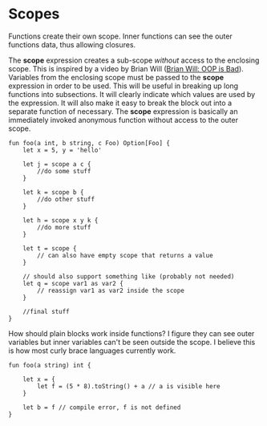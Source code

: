 # Scopes
Functions create their own scope.
Inner functions can see the outer functions data, thus allowing closures.

The **scope** expression creates a sub-scope *without* access to the enclosing scope.
This is inspired by a video by Brian Will ([Brian Will: OOP is Bad](https://www.youtube.com/watch?v=QM1iUe6IofM#t=41m50s)).
Variables from the enclosing scope must be passed to the **scope** expression in order to be used.
This will be useful in breaking up long functions into subsections.
It will clearly indicate which values are used by the expression.
It will also make it easy to break the block out into a separate function of necessary.
The **scope** expression is basically an immediately invoked anonymous function without access to the outer scope.

```text
fun foo(a int, b string, c Foo) Option[Foo] {
    let x = 5, y = 'hello'

    let j = scope a c {
        //do some stuff
    }

    let k = scope b {
        //do other stuff
    }

    let h = scope x y k {
        //do more stuff
    }

	let t = scope {
		// can also have empty scope that returns a value
	}

	// should also support something like (probably not needed)
	let q = scope var1 as var2 {
		// reassign var1 as var2 inside the scope
	}

    //final stuff
}
```

How should plain blocks work inside functions?
I figure they can see outer variables but inner variables can't be seen outside the scope.
I believe this is how most curly brace languages currently work.

```
fun foo(a string) int {
	
	let x = {
		let f = (5 * 8).toString() + a // a is visible here
	}

	let b = f // compile error, f is not defined
}
```